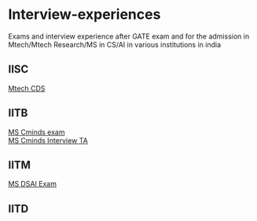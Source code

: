 # Interview-experiences
Exams and interview experience after GATE exam and for the admission in Mtech/Mtech Research/MS in CS/AI in various institutions in india

IISC
-

[Mtech CDS](./IISC/Mtech%20CDS.md)

IITB
-
[MS Cminds exam](./IITB/Cminds_exam.md) \
[MS Cminds Interview TA](./IITB/Cminds%20interview.md)

IITM
-
[MS DSAI Exam](./IITM/DSAI%20exam.md)

IITD
-
